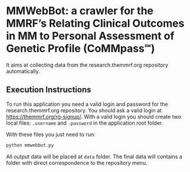 # MMWebBot: a crawler for the MMRF’s Relating Clinical Outcomes in MM to Personal Assessment of Genetic Profile (CoMMpass℠)

It aims at collecting data from the research.themmrf.org repository automatically.

## Execution Instructions

To run this application you need a valid login and password for the research.themmrf.org repository. You should ask a valid login at https://themmrf.org/rg-signup/. With a valid login you should create two local files: `.username` and `.password` in the application root folder.

With these files you just need to run:

```python
python mmwebbot.py
```

All output data will be placed at `data` folder. The final data will contains a folder with direct correspondence to the repository menu.
